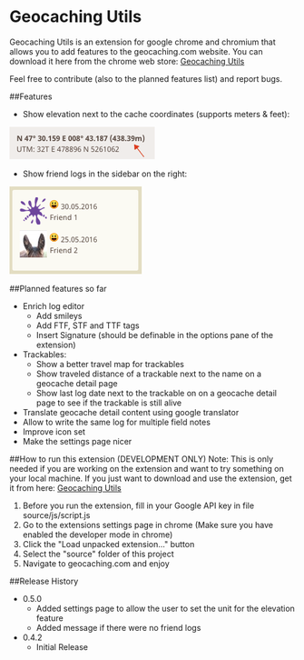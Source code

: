 # Geocaching Utils
Geocaching Utils is an extension for google chrome and chromium that allows you to add features to the geocaching.com website. You can download it here from the chrome web store: [Geocaching Utils](https://chrome.google.com/webstore/detail/geocaching-utils/aiddapoflafkbecobkoiakgagaijacaa)


Feel free to contribute (also to the planned features list) and report bugs.

##Features
- Show elevation next to the cache coordinates (supports meters & feet):

![image of elevation feature](readmeRcs/ElevationFeature.png
 "Elevation Feature")
 
- Show friend logs in the sidebar on the right: 

![image of friend list feature](readmeRcs/FriendListFeature.png
 "Friend List Feature")
 
 
##Planned features so far
- Enrich log editor
	- Add smileys
	- Add FTF, STF and TTF tags
	- Insert Signature (should be definable in the options pane of the extension)
- Trackables:
	- Show a better travel map for trackables
	- Show traveled distance of a trackable next to the name on a geocache detail page
	- Show last log date next to the trackable on on a geocache detail page to see if the trackable is still alive
- Translate geocache detail content using google translator
- Allow to write the same log for multiple field notes
- Improve icon set
- Make the settings page nicer

##How to run this extension (DEVELOPMENT ONLY)
Note: This is only needed if you are working on the extension and want to try something on your local machine. If you just want to download and use the extension, get it from here: [Geocaching Utils](https://chrome.google.com/webstore/detail/geocaching-utils/aiddapoflafkbecobkoiakgagaijacaa)

1. Before you run the extension, fill in your Google API key in file source/js/script.js
2. Go to the extensions settings page in chrome (Make sure you have enabled the developer mode in chrome)
3. Click the "Load unpacked extension..." button
4. Select the "source" folder of this project
5. Navigate to geocaching.com and enjoy

##Release History
- 0.5.0
	- Added settings page to allow the user to set the unit for the elevation feature
	- Added message if there were no friend logs
- 0.4.2
	- Initial Release